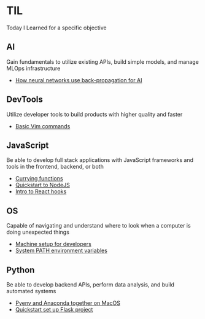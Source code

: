 # TIL
Today I Learned for a specific objective
## AI
Gain fundamentals to utilize existing APIs, build simple models, and manage MLOps infrastructure 
- [How neural networks use back-propagation for AI](https://github.com/linnalihe/til/blob/main/tech/AI/How%20neural%20networks%20use%20back-propagation%20for%20AI.md)

## DevTools
Utilize developer tools to build products with higher quality and faster
- [Basic Vim commands](https://github.com/linnalihe/til/blob/main/tech/DevTools/Basic%20Vim%20commands.md)

## JavaScript
Be able to develop full stack applications with JavaScript frameworks and tools in the frontend, backend, or both
- [Currying functions](https://github.com/linnalihe/til/blob/main/tech/JavaScript/Currying%20functions.md)
- [Quickstart to NodeJS](https://github.com/linnalihe/til/blob/main/tech/JavaScript/Quickstart%20NodeJS.md)
- [Intro to React hooks](https://github.com/linnalihe/til/blob/main/tech/JavaScript/Intro%20to%20React%20hooks.md)

## OS
Capable of navigating and understand where to look when a computer is doing unexpected things
- [Machine setup for developers](https://github.com/linnalihe/til/blob/main/tech/OS/Machine%20setup%20for%20developers.md)
- [System PATH environment variables](https://github.com/linnalihe/til/blob/main/tech/OS/System%20PATH%20environment%20variables.md)

## Python
Be able to develop backend APIs, perform data analysis, and build automated systems
- [Pyenv and Anaconda together on MacOS](https://github.com/linnalihe/til/blob/main/tech/Python/Pyenv%20and%20Anaconda%20together%20on%20MacOS.md)
- [Quickstart set up Flask project](https://github.com/linnalihe/til/blob/main/tech/Python/Quickstart%20Flask.md)